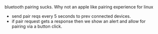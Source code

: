 bluetooth pairing sucks. Why not an apple like pairing experience for linux
* send pair reqs every 5 seconds to prev connected devices.
* if pair request gets a response then we show an alert and allow for pairing via a button click.